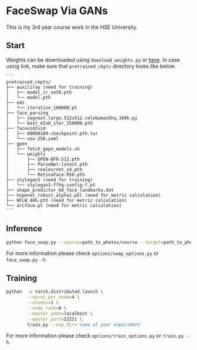 # FaceSwap Via GANs

This is my 3rd year course work in the HSE University.

## Start
Weights can be downloaded using `download_weights.py` or [here](https://drive.google.com/drive/folders/1C5qIjiIsaswRGvXEB5HaeJhYVXPJ0Ozd).
In case using link, make sure that `pretrained_ckpts` directory looks like below.

    ```
    pretrained_ckpts/
    ├── auxiliray (need for training)
    │   ├── model_ir_se50.pth
    │   └── model.pth
    ├── e4s
    │   └── iteration_100000.pt
    ├── face_parsing
    │   ├── segnext.large.512x512.celebamaskhq.160k.py
    │   └── best_mIoU_iter_150000.pth
    ├── facevid2vid
    │   ├── 00000189-checkpoint.pth.tar
    │   └── vox-256.yaml
    ├── gpen
    │   ├── fetch_gepn_models.sh
    │   └── weights
    │       ├── GPEN-BFR-512.pth
    │       ├── ParseNet-latest.pth
    │       ├── realesrnet_x4.pth
    │       └── RetinaFace-R50.pth
    ├── stylegan2 (need for training)
    │   └── stylegan2-ffhq-config-f.pt
    ├── shape_predictor_68_face_landmarks.dat
    ├── hopenet_robust_alpha1.pkl (need for metric calculation)
    ├── WFLW_4HG.pth (need for metric calculation)
    └── arcface.pt (need for metric calculation)
    ```
## Inference
   ```sh
   python face_swap.py --source=path_to_photos/source --target=path_to_photos/target
   ``` 
   For more information please check `options/swap_options.py` or `face_swap.py -h`.
## Training 
```sh
python  -m torch.distributed.launch \
        --nproc_per_node=4 \
        --nnodes=1 \
        --node_rank=0 \
        --master_addr=localhost \
        --master_port=22221 \
        train.py --exp_dir='name of your experiment'
```
For more information please check `options/train_options.py` or `train.py -h`.
